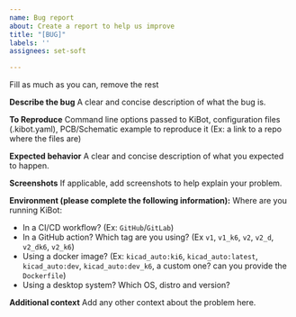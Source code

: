 ```yaml
---
name: Bug report
about: Create a report to help us improve
title: "[BUG]"
labels: ''
assignees: set-soft

---
```


Fill as much as you can, remove the rest

**Describe the bug**
A clear and concise description of what the bug is.

**To Reproduce**
Command line options passed to KiBot, configuration files (.kibot.yaml), PCB/Schematic example to reproduce it (Ex: a link to a repo where the files are)

**Expected behavior**
A clear and concise description of what you expected to happen.

**Screenshots**
If applicable, add screenshots to help explain your problem.

**Environment (please complete the following information):**
Where are you running KiBot:
- In a CI/CD workflow? (Ex: `GitHub`/`GitLab`)
- In a GitHub action? Which tag are you using? (Ex `v1`, `v1_k6`, `v2`, `v2_d`, `v2_dk6`, `v2_k6`)
- Using a docker image? (Ex: `kicad_auto:ki6`, `kicad_auto:latest`, `kicad_auto:dev`, `kicad_auto:dev_k6`, a custom one? can you provide the `Dockerfile`)
- Using a desktop system? Which OS, distro and version? 

**Additional context**
Add any other context about the problem here.
